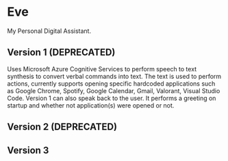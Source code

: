# Eve
My Personal Digital Assistant.

## Version 1 (DEPRECATED)
Uses Microsoft Azure Cognitive Services to perform speech to text synthesis to convert verbal commands into text. The text is used to perform actions, currently supports opening specific hardcoded applications such as Google Chrome, Spotify, Google Calendar, Gmail, Valorant, Visual Studio Code. Version 1 can also speak back to the user. It performs a greeting on startup and whether not application(s) were opened or not.


## Version 2 (DEPRECATED)



## Version 3
